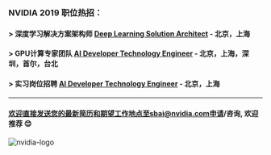 
### NVIDIA 2019 职位热招：


#### > 深度学习解决方案架构师 [Deep Learning Solution Architect](/Deep-Learning-Solution-Architect.md) - 北京，上海

#### > GPU计算专家团队 [AI Developer Technology Engineer](/AI_Developer_Technology_Engineer.md) - 北京，上海，深圳，首尔，台北

#### > 实习岗位招聘 [AI Developer Technology Engineer](/Intern_AI-Developer-Technology-Engineer.md) - 北京，上海

----
#### 欢迎直接发送您的最新简历和期望工作地点至sbai@nvidia.com申请/咨询, 欢迎推荐 :blush:


![nvidia-logo](https://upload.wikimedia.org/wikipedia/en/thumb/6/6d/Nvidia_image_logo.svg/1200px-Nvidia_image_logo.svg.png)
